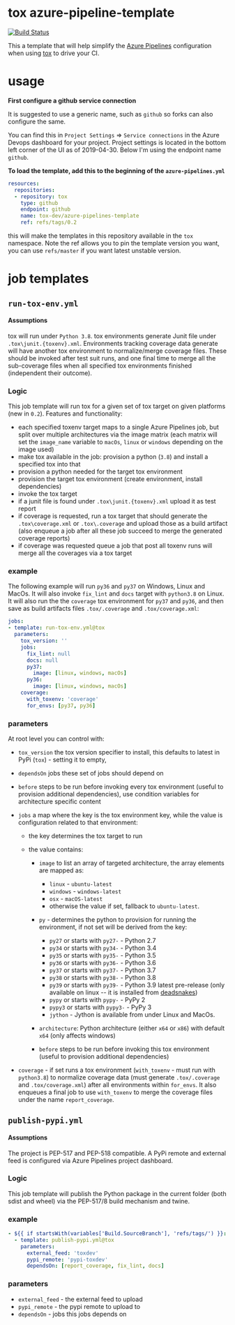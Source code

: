 # tox azure-pipeline-template

[![Build Status](https://dev.azure.com/toxdev/azure-pipelines-template/_apis/build/status/tox-dev.azure-pipelines-template?branchName=master)](https://dev.azure.com/toxdev/azure-pipelines-template/_build/latest?definitionId=11&branchName=master)

This a template that will help simplify the [Azure Pipelines](https://azure.microsoft.com/en-gb/services/devops/pipelines/)
configuration when using [tox](https://tox.readthedocs.org) to drive your CI.

# usage

**First configure a github service connection**

It is suggested to use a generic name, such as `github` so forks can also configure the same.

You can find this in `Project Settings` => `Service connections` in the Azure Devops dashboard for your project.
Project settings is located in the bottom left corner of the UI as of 2019-04-30. Below I'm using the endpoint name
`github`.

**To load the template, add this to the beginning of the `azure-pipelines.yml`**

```yaml
resources:
  repositories:
  - repository: tox
    type: github
    endpoint: github
    name: tox-dev/azure-pipelines-template
    ref: refs/tags/0.2
```

this will make the templates in this repository available in the `tox` namespace. Note the ref allows you to pin
the template version you want, you can use ``refs/master`` if you want latest unstable version.

# job templates

## `run-tox-env.yml`

#### Assumptions

tox will run under `Python 3.8`. tox environments generate Junit file under `.tox\junit.{toxenv}.xml`.
Environments tracking coverage data generate will have another tox environment to normalize/merge coverage files.
These should be invoked after test suit runs, and one final time to merge all the sub-coverage files when all
specified tox environments finished (independent their outcome).

### Logic

This job template will run tox for a given set of tox target on given platforms (new in `0.2`).
Features and functionality:

- each specified toxenv target maps to a single Azure Pipelines job, but split over multiple architectures via the
  image matrix (each matrix will set the `image_name` variable to `macOs`, `linux` or `windows`
  depending on the image used)
- make tox available in the job: provision a python (`3.8`) and install a specified tox into that
- provision a python needed for the target tox environment
- provision the target tox environment (create environment, install dependencies)
- invoke the tox target
- if a junit file is found under `.tox\junit.{toxenv}.xml` upload it as test report
- if coverage is requested, run a tox target that should generate the `.tox\coverage.xml` or `.tox\.coverage`
 and upload those as a build artifact (also enqueue a job after all these job succeed to merge the generated
 coverage reports)
- if coverage was requested queue a job that post all toxenv runs will merge all the coverages via a tox target



### example

The following example will run `py36` and `py37` on Windows, Linux and MacOs. It will also invoke
`fix_lint` and `docs` target with `python3.8` on Linux. It will also run the the `coverage` tox environment
for `py37` and `py36`, and then save as build artifacts files `.tox/.coverage` and `.tox/coverage.xml`:

```yaml
jobs:
- template: run-tox-env.yml@tox
  parameters:
    tox_version: ''
    jobs:
      fix_lint: null
      docs: null
      py37:
        image: [linux, windows, macOs]
      py36:
        image: [linux, windows, macOs]
    coverage:
      with_toxenv: 'coverage'
      for_envs: [py37, py36]
```


### parameters

At root level you can control with:

- `tox_version` the tox version specifier to install, this defaults to latest in PyPi (`tox`) - setting it to empty,
- `dependsOn` jobs these set of jobs should depend on
- `before` steps to be run before invoking every tox environment (useful to provision additional dependencies), use
   condition variables for architecture specific content
- `jobs` a map where the key is the tox environment key, while the value is configuration related to that
  environment:

  - the key determines the tox target to run
  - the value contains:

       -  `image` to list an array of targeted architecture, the array elements are mapped as:
          - `linux` - `ubuntu-latest`
          - `windows` - `windows-latest`
          - `osx` - `macOS-latest`
          - otherwise the value if set, fallback to `ubuntu-latest`.

       - `py` - determines the python to provision for running the environment, if not set will be derived from the key:
           - ``py27`` or starts with ``py27-`` - Python 2.7
           - ``py34`` or starts with ``py34-`` - Python 3.4
           - ``py35`` or starts with ``py35-`` - Python 3.5
           - ``py36`` or starts with ``py36-`` - Python 3.6
           - ``py37`` or starts with ``py37-`` - Python 3.7
           - ``py38`` or starts with ``py38-`` - Python 3.8
           - ``py39`` or starts with ``py39-`` - Python 3.9 latest pre-release (only available on linux -- it is
              installed from [deadsnakes](https://github.com/deadsnakes))
           - ``pypy`` or starts with ``pypy-`` - PyPy 2
           - ``pypy3`` or starts with ``pypy3-`` - PyPy 3
           - `jython` - Jython is available from under Linux and MacOs.
       - `architecture`: Python architecture (either `x64` or `x86`) with default `x64` (only affects windows)
       - `before` steps to be run before invoking this tox environment (useful to provision additional dependencies)

- `coverage` - if set runs a tox environment (`with_toxenv` - must run with `python3.8`) to normalize coverage data
  (must generate `.tox/.coverage` and `.tox/coverage.xml`) after all environments within ``for_envs``. It also enqueues
   a final job to use `with_toxenv` to merge the coverage files under the name `report_coverage`.

## `publish-pypi.yml`

#### Assumptions
The project is PEP-517 and PEP-518 compatible. A PyPi remote and external feed is configured via Azure Pipelines
project dashboard.

### Logic

This job template will publish the Python package in the current folder (both sdist and wheel) via the PEP-517/8 build
mechanism and twine.

### example

```yaml
- ${{ if startsWith(variables['Build.SourceBranch'], 'refs/tags/') }}:
  - template: publish-pypi.yml@tox
    parameters:
      external_feed: 'toxdev'
      pypi_remote: 'pypi-toxdev'
      dependsOn: [report_coverage, fix_lint, docs]
```

### parameters
- `external_feed` - the external feed to upload
- `pypi_remote` - the pypi remote to upload to
- `dependsOn` - jobs this jobs depends on
